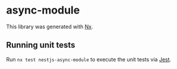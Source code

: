 # async-module

This library was generated with [Nx](https://nx.dev).

## Running unit tests

Run `nx test nestjs-async-module` to execute the unit tests via [Jest](https://jestjs.io).
